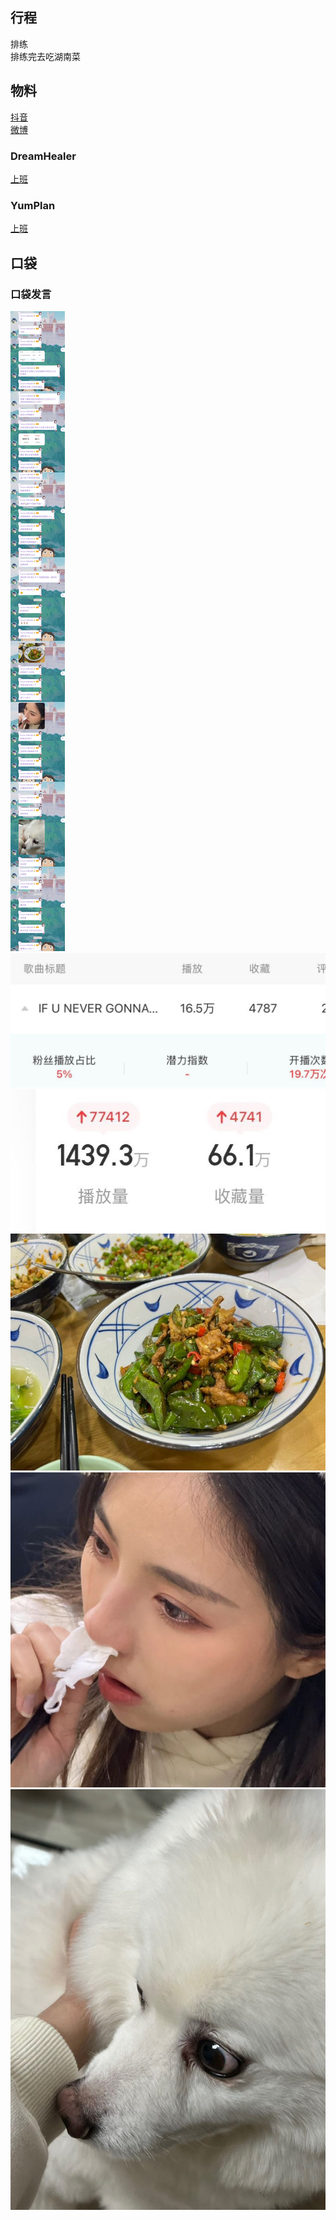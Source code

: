 ## 行程
排练<br>
排练完去吃湖南菜

## 物料
[抖音](https://www.douyin.com/video/7037121924194962718)<br>
[微博](https://weibo.com/5228056212/L4ohMB44j)
### DreamHealer
[上班](https://weibo.com/6375088879/L4jMjeCoC)<br>
### YumPlan
[上班](https://weibo.com/7335378002/L4jOi922c)<br>

## 口袋
### 口袋发言
![口袋发言](./pocket48/imgs/messages1.jpeg)<br>
![口袋发言](./pocket48/imgs/P1.jpeg)<br>
![口袋发言](./pocket48/imgs/P2.jpeg)<br>
![口袋发言](./pocket48/imgs/P3.jpeg)<br>
![口袋发言](./pocket48/imgs/P4.jpeg)<br>
![口袋发言](./pocket48/imgs/P5.jpeg)<br>


